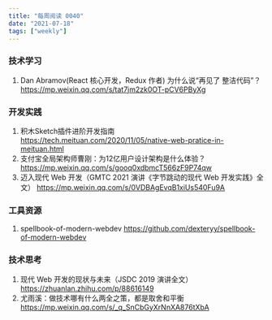 ```yaml
---
title: "每周阅读 0040"
date: "2021-07-18"
tags: ["weekly"]
---
```


### 技术学习
1. Dan Abramov(React 核心开发，Redux 作者) 为什么说“再见了 整洁代码”？ https://mp.weixin.qq.com/s/tat7jm2zk0OT-pCV6PByXg

### 开发实践
1. 积木Sketch插件进阶开发指南 https://tech.meituan.com/2020/11/05/native-web-pratice-in-meituan.html
2. 支付宝全局架构师曹刚：为12亿用户设计架构是什么体验？ https://mp.weixin.qq.com/s/gooq0xdbmcT566zF9P74qw
3. 迈入现代 Web 开发（GMTC 2021 演讲《字节跳动的现代 Web 开发实践》全文） https://mp.weixin.qq.com/s/0VDBAgEvqB1xiUs540Fu9A

### 工具资源
1. spellbook-of-modern-webdev https://github.com/dexteryy/spellbook-of-modern-webdev

### 技术思考
1. 现代 Web 开发的现状与未来（JSDC 2019 演讲全文） https://zhuanlan.zhihu.com/p/88616149
2. 尤雨溪：做技术哪有什么两全之策，都是取舍和平衡 https://mp.weixin.qq.com/s/_q_SnCbGyXrNnXA876tXbA

